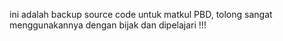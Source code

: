 ini adalah backup source code untuk matkul PBD, tolong sangat menggunakannya dengan bijak dan dipelajari !!!
